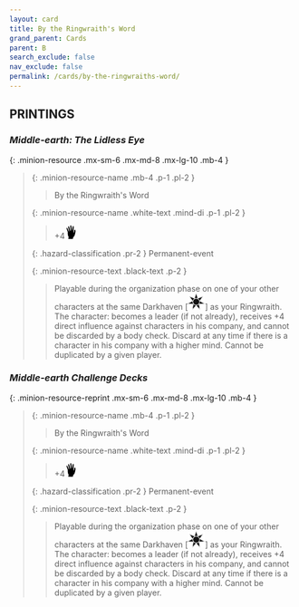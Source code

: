 ```yaml
---
layout: card
title: By the Ringwraith's Word
grand_parent: Cards
parent: B
search_exclude: false
nav_exclude: false
permalink: /cards/by-the-ringwraiths-word/
---
```


## PRINTINGS


### _Middle-earth: The Lidless Eye_

{: .minion-resource .mx-sm-6 .mx-md-8 .mx-lg-10 .mb-4 }
> {: .minion-resource-name .mb-4 .p-1 .pl-2 }
> > <div class="hazard-mp"></div>
> > <div class="card-name">By the Ringwraith's Word</div>
>
> {: .minion-resource-name .white-text .mind-di .p-1 .pl-2 }
> > +4![](/assets/images/di.svg)
>
> {: .hazard-classification .pr-2 }
> Permanent-event
>
> {: .minion-resource-text .black-text .p-2 }
> > Playable during the organization phase on one of your other characters at the same Darkhaven \[![](/assets/images/dark-haven.svg)] as your Ringwraith. The character: becomes a leader (if not already), receives +4 direct influence against characters in his company, and cannot be discarded by a body check. Discard at any time if there is a character in his company with a higher mind. Cannot be duplicated by a given player.  
> 

### _Middle-earth Challenge Decks_

{: .minion-resource-reprint .mx-sm-6 .mx-md-8 .mx-lg-10 .mb-4 }
> {: .minion-resource-name .mb-4 .p-1 .pl-2 }
> > <div class="hazard-mp"></div>
> > <div class="card-name">By the Ringwraith's Word</div>
>
> {: .minion-resource-name .white-text .mind-di .p-1 .pl-2 }
> > +4![](/assets/images/di.svg)
>
> {: .hazard-classification .pr-2 }
> Permanent-event
>
> {: .minion-resource-text .black-text .p-2 }
> > Playable during the organization phase on one of your other characters at the same Darkhaven \[![](/assets/images/dark-haven.svg)] as your Ringwraith. The character: becomes a leader (if not already), receives +4 direct influence against characters in his company, and cannot be discarded by a body check. Discard at any time if there is a character in his company with a higher mind. Cannot be duplicated by a given player.  
> 
